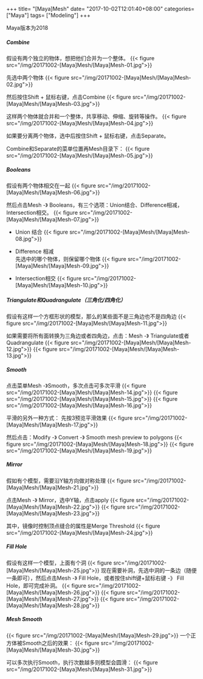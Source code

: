+++
title= "[Maya]Mesh"
date= "2017-10-02T12:01:40+08:00"
categories= ["Maya"]
tags= ["Modeling"]
+++

Maya版本为2018

##### Combine
假设有两个独立的物体，想把他们合并为一个整体。
{{< figure src="/img/20171002-[Maya]Mesh/[Maya]Mesh-01.jpg">}}

先选中两个物体
{{< figure src="/img/20171002-[Maya]Mesh/[Maya]Mesh-02.jpg">}}

然后按住Shift + 鼠标右键，点击Combine
{{< figure src="/img/20171002-[Maya]Mesh/[Maya]Mesh-03.jpg">}}

这样两个物体就合并和一个整体，共享移动、伸缩、旋转等操作。
{{< figure src="/img/20171002-[Maya]Mesh/[Maya]Mesh-04.jpg">}}

如果要分离两个物体，选中后按住Shift + 鼠标右键，点击Separate。

Combine和Separate的菜单位置再Mesh目录下：
{{< figure src="/img/20171002-[Maya]Mesh/[Maya]Mesh-05.jpg">}}

##### Booleans
假设有两个物体相交在一起
{{< figure src="/img/20171002-[Maya]Mesh/[Maya]Mesh-06.jpg">}}

然后点击Mesh -》 Booleans，有三个选项：Union结合、Difference相减，Intersection相交。
{{< figure src="/img/20171002-[Maya]Mesh/[Maya]Mesh-07.jpg">}}

+ Union 结合
{{< figure src="/img/20171002-[Maya]Mesh/[Maya]Mesh-08.jpg">}}

+ Difference 相减  
先选中的哪个物体，则保留哪个物体
{{< figure src="/img/20171002-[Maya]Mesh/[Maya]Mesh-09.jpg">}}

+ Intersection相交
{{< figure src="/img/20171002-[Maya]Mesh/[Maya]Mesh-10.jpg">}}


##### Triangulate和Quadrangulate（三角化/四角化）
假设有这样一个方框形状的模型，那么的某些面不是三角边也不是四角边
{{< figure src="/img/20171002-[Maya]Mesh/[Maya]Mesh-11.jpg">}}

如果需要将所有面转换为三角边或者四角边，点击：Mesh -》 Triangulate或者Quadrangulate
{{< figure src="/img/20171002-[Maya]Mesh/[Maya]Mesh-12.jpg">}}
{{< figure src="/img/20171002-[Maya]Mesh/[Maya]Mesh-13.jpg">}}

##### Smooth
点击菜单Mesh -》Smooth，多次点击可多次平滑
{{< figure src="/img/20171002-[Maya]Mesh/[Maya]Mesh-14.jpg">}}
{{< figure src="/img/20171002-[Maya]Mesh/[Maya]Mesh-15.jpg">}}
{{< figure src="/img/20171002-[Maya]Mesh/[Maya]Mesh-16.jpg">}}

平滑的另外一种方式：
先按3预览平滑效果
{{< figure src="/img/20171002-[Maya]Mesh/[Maya]Mesh-17.jpg">}}

然后点击：Modify -》 Convert -》 Smooth mesh preview to polygons
{{< figure src="/img/20171002-[Maya]Mesh/[Maya]Mesh-18.jpg">}}
{{< figure src="/img/20171002-[Maya]Mesh/[Maya]Mesh-19.jpg">}}

##### Mirror
假如有个模型，需要沿Y轴方向做对称处理
{{< figure src="/img/20171002-[Maya]Mesh/[Maya]Mesh-21.jpg">}}

点击Mesh -》 Mirror，选中Y轴，点击apply
{{< figure src="/img/20171002-[Maya]Mesh/[Maya]Mesh-22.jpg">}}
{{< figure src="/img/20171002-[Maya]Mesh/[Maya]Mesh-23.jpg">}}

其中，镜像时控制顶点缝合的属性是Merge Threshold
{{< figure src="/img/20171002-[Maya]Mesh/[Maya]Mesh-24.jpg">}}

##### Fill Hole
假设有这样一个模型，上面有个洞
{{< figure src="/img/20171002-[Maya]Mesh/[Maya]Mesh-25.jpg">}}
现在需要补洞，先选中洞的一条边（随便一条即可），然后点击Mesh -》 Fill Hole，或者按住shift键+鼠标右键 -》 Fill Hole，即可完成补洞。
{{< figure src="/img/20171002-[Maya]Mesh/[Maya]Mesh-26.jpg">}}
{{< figure src="/img/20171002-[Maya]Mesh/[Maya]Mesh-27.jpg">}}
{{< figure src="/img/20171002-[Maya]Mesh/[Maya]Mesh-28.jpg">}}

##### Mesh Smooth
{{< figure src="/img/20171002-[Maya]Mesh/[Maya]Mesh-29.jpg">}}
一个正方体被Smooth之后的效果：
{{< figure src="/img/20171002-[Maya]Mesh/[Maya]Mesh-30.jpg">}}

可以多次执行Smooth，执行次数越多则模型会圆滑：
{{< figure src="/img/20171002-[Maya]Mesh/[Maya]Mesh-31.jpg">}}

